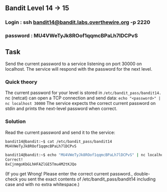 ## Bandit Level 14 → 15

### Login : ssh bandit14@bandit.labs.overthewire.org -p 2220
### password : MU4VWeTyJk8ROof1qqmcBPaLh7lDCPvS

## Task

Send the current password to a service listening on port 30000 on localhost. The service will respond with the password for the next level.

### Quick theory

The current password for your level is stored in `/etc/bandit_pass/bandit14.`
nc (netcat) can open a TCP connection and send data: `echo "<password>" | nc localhost 30000`
The service expects the correct current password on stdin and prints the next-level password when correct.

### Solution
Read the current password and send it to the service:

```bash
bandit14@bandit:~$ cat /etc/bandit_pass/bandit14
MU4VWeTyJk8ROof1qqmcBPaLh7lDCPvS

bandit14@bandit:~$ echo "MU4VWeTyJk8ROof1qqmcBPaLh7lDCPvS" | nc localhost 30000
Correct!
8xCjnmgoKbGLhHFAZlGE5Tmu4M2tKJQo
```

(If you get Wrong! Please enter the correct current password., double-check you sent the exact contents of /etc/bandit_pass/bandit14 including case and with no extra whitespace.)